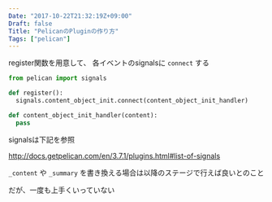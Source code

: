 ```yaml
---
Date: "2017-10-22T21:32:19Z+09:00"
Draft: false
Title: "PelicanのPluginの作り方"
Tags: ["pelican"]
---
```


register関数を用意して、 各イベントのsignalsに `connect` する

```python
from pelican import signals

def register():
  signals.content_object_init.connect(content_object_init_handler)

def content_object_init_handler(content):
  pass
```

signalsは下記を参照

http://docs.getpelican.com/en/3.7.1/plugins.html#list-of-signals

`_content` や `_summary` を書き換える場合は以降のステージで行えば良いとのこと

だが、一度も上手くいっていない
